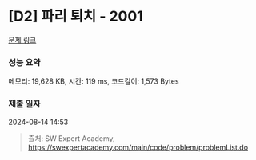 # [D2] 파리 퇴치 - 2001 

[문제 링크](https://swexpertacademy.com/main/code/problem/problemDetail.do?contestProbId=AV5PzOCKAigDFAUq) 

### 성능 요약

메모리: 19,628 KB, 시간: 119 ms, 코드길이: 1,573 Bytes

### 제출 일자

2024-08-14 14:53



> 출처: SW Expert Academy, https://swexpertacademy.com/main/code/problem/problemList.do